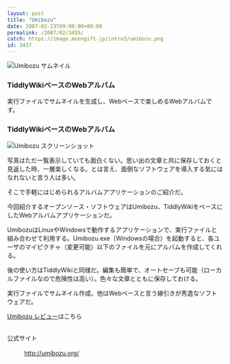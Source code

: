 ```yaml
---
layout: post
title: "Umibozu"
date: 2007-02-23T09:00:00+09:00
permalink: /2007/02/3455/
catch: https://image.moongift.jp/intro3/umibozu.png
id: 3437
---
```

 ![Umibozu サムネイル](https://image.moongift.jp/intro3/umibozu.t.png "Umibozu サムネイル")
  

### TiddlyWikiベースのWebアルバム
  
実行ファイルでサムネイルを生成し、Webベースで楽しめるWebアルバムです。  
<!--more-->  

### TiddlyWikiベースのWebアルバム
  

![Umibozu スクリーンショット](https://image.moongift.jp/intro3/umibozu.png "Umibozu スクリーンショット")

  

写真はただ一覧表示していても面白くない。思い出の文章と共に保存しておくと見返した時、一層楽しくなる。とは言え、面倒なソフトウェアを導入する気にはなれないと言う人は多い。

  

そこで手軽にはじめられるアルバムアプリケーションのご紹介だ。

  

今回紹介するオープンソース・ソフトウェアはUmibozu、TiddlyWikiをベースにしたWebアルバムアプリケーションだ。

  

UmibozuはLinuxやWindowsで動作するアプリケーションで、実行ファイルと組み合わせて利用する。Umibozu.exe（Windowsの場合）を起動すると、各ユーザのマイピクチャ（変更可能）以下のファイルを元にアルバムを作成してくれる。

  

後の使い方はTiddlyWikiと同様だ。編集も簡単で、オートセーブも可能（ローカルファイルなので危険性は高い）。色々な文章とともに保存しておける。

  

実行ファイルでサムネイル作成、他はWebベースと言う線引きが秀逸なソフトウェアだ。

  

[Umibozu レビュー](http://oss.moongift.jp/review/i-3458.html)はこちら

  
<dl>
<br><dt>公式サイト</dt>
<br><dd><a href="http://umibozu.org/" target="_blank">http://umibozu.org/</a></dd>
<br>
</dl>